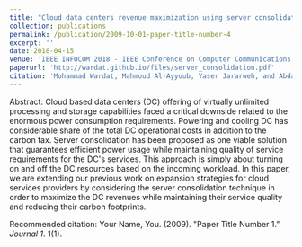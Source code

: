 ```yaml
---
title: "Cloud data centers revenue maximization using server consolidation: Modeling and evaluation."
collection: publications
permalink: /publication/2009-10-01-paper-title-number-4
excerpt: ''
date: 2018-04-15
venue: 'IEEE INFOCOM 2018 - IEEE Conference on Computer Communications Workshops (INFOCOM WKSHPS), (Honolulu, USA)'
paperurl: 'http://wardat.github.io/files/server_consolidation.pdf'
citation: 'Mohammad Wardat, Mahmoud Al-Ayyoub, Yaser Jararweh, and Abdallah A. Khreishah."Cloud data centers revenue maximization using server consolidation: Modeling and evaluation." IEEE INFOCOM 2018-IEEE Conference on Computer Communications Workshops (INFOCOM WKSHPS). IEEE, 2018.'
---
```

Abstract: Cloud based data centers (DC) offering of virtually unlimited processing and storage capabilities faced a critical downside related to the enormous power consumption requirements. Powering and cooling DC has considerable share of the total DC operational costs in addition to the carbon tax. Server consolidation has been proposed as one viable solution that guarantees efficient power usage while maintaining quality of service requirements for the DC's services. This approach is simply about turning on and off the DC resources based on the incoming workload. In this paper, we are extending our previous work on expansion strategies for cloud services providers by considering the server consolidation technique in order to maximize the DC revenues while maintaining their service quality and reducing their carbon footprints.

<!-- [Download paper here](http://wardat.github.io/files/server_consolidation.pdf) -->

Recommended citation: Your Name, You. (2009). "Paper Title Number 1." <i>Journal 1</i>. 1(1).